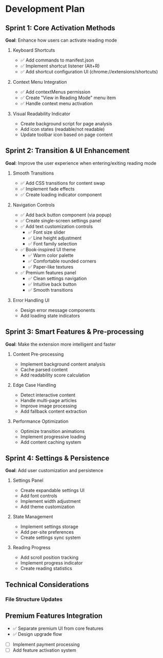# Development Plan

## Sprint 1: Core Activation Methods
**Goal**: Enhance how users can activate reading mode

1. Keyboard Shortcuts
   - ✅ Add commands to manifest.json
   - ✅ Implement shortcut listener (Alt+R)
   - ✅ Add shortcut configuration UI (chrome://extensions/shortcuts)

2. Context Menu Integration
   - ✅ Add contextMenus permission
   - ✅ Create "View in Reading Mode" menu item
   - ✅ Handle context menu activation

3. Visual Readability Indicator
   - Create background script for page analysis
   - Add icon states (readable/not readable)
   - Update toolbar icon based on page content

## Sprint 2: Transition & UI Enhancement
**Goal**: Improve the user experience when entering/exiting reading mode

1. Smooth Transitions
   - ✅ Add CSS transitions for content swap
   - ✅ Implement fade effects
   - ✅ Create loading indicator component

2. Navigation Controls
   - ✅ Add back button component (via popup)
   - ✅ Create single-screen settings panel
   - ✅ Add text customization controls
     - ✅ Font size slider
     - ✅ Line height adjustment
     - ✅ Font family selection
   - ✅ Book-inspired UI theme
     - ✅ Warm color palette
     - ✅ Comfortable rounded corners
     - ✅ Paper-like textures
   - ✅ Premium features panel
     - ✅ Clean settings navigation
     - ✅ Intuitive back button
     - ✅ Smooth transitions

3. Error Handling UI
   - Design error message components
   - Add loading state indicators

## Sprint 3: Smart Features & Pre-processing
**Goal**: Make the extension more intelligent and faster

1. Content Pre-processing
   - Implement background content analysis
   - Cache parsed content
   - Add readability score calculation

2. Edge Case Handling
   - Detect interactive content
   - Handle multi-page articles
   - Improve image processing
   - Add fallback content extraction

3. Performance Optimization
   - Optimize transition animations
   - Implement progressive loading
   - Add content caching system

## Sprint 4: Settings & Persistence
**Goal**: Add user customization and persistence

1. Settings Panel
   - Create expandable settings UI
   - Add font controls
   - Implement width adjustment
   - Add theme customization

2. State Management
   - Implement settings storage
   - Add per-site preferences
   - Create settings sync system

3. Reading Progress
   - Add scroll position tracking
   - Implement progress indicator
   - Create reading statistics

## Technical Considerations

### File Structure Updates 

## Premium Features Integration
   - ✅ Separate premium UI from core features
   - ✅ Design upgrade flow
   - [ ] Implement payment processing
   - [ ] Add feature activation system 